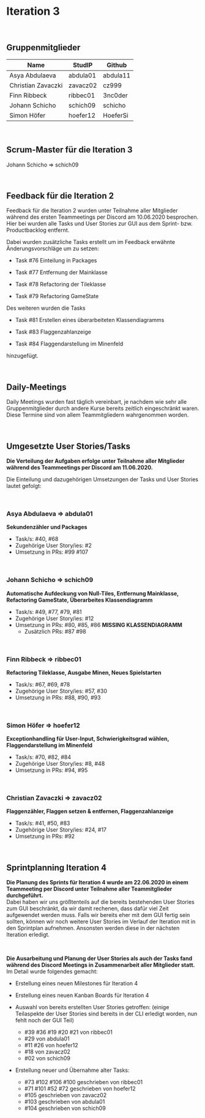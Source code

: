 # Iteration 3

<br>

## Gruppenmitglieder

| Name               | StudIP   | Github   |
| ------------------ | -------- | -------- |
| Asya Abdulaeva     | abdula01 | abdula11 |
| Christian Zavaczki | zavacz02 | cz999    |
| Finn Ribbeck       | ribbec01 | 3nc0der  |
| Johann Schicho     | schich09 | schicho  |
| Simon Höfer        | hoefer12 | HoeferSi |

<br>

## Scrum-Master für die Iteration 3

Johann Schicho => schich09

<br>

## Feedback für die Iteration 2

Feedback für die Iteration 2 wurden unter Teilnahme aller Mitglieder während des ersten Teammeetings per Discord am 10.06.2020 besprochen. Hier bei wurden alle Tasks und User Stories zur GUI aus dem Sprint- bzw. Productbacklog entfernt.

Dabei wurden zusätzliche Tasks erstellt um im Feedback erwähnte Änderungsvorschläge um zu setzen:

- Task #76 Einteilung in Packages

- Task #77 Entfernung der Mainklasse
- Task #78 Refactoring der Tileklasse
- Task #79 Refactoring GameState

Des weiteren wurden die Tasks

- Task #81 Erstellen eines überarbeiteten Klassendiagramms

- Task #83 Flaggenzahlanzeige

- Task #84 Flaggendarstellung im Minenfeld

hinzugefügt.

<br>

## Daily-Meetings

Daily Meetings wurden fast täglich vereinbart, je nachdem wie sehr alle Gruppenmitglieder durch andere Kurse bereits zeitlich eingeschränkt waren. Diese Termine sind von allem Teammitgliedern wahrgenommen worden.

<br>

## Umgesetzte User Stories/Tasks

**Die Verteilung der Aufgaben erfolge unter Teilnahme aller Mitglieder während des Teammeetings per Discord am 11.06.2020.**

Die Einteilung und dazugehörigen Umsetzungen der Tasks und User Stories lautet gefolgt:

<br>

### Asya Abdulaeva => abdula01

**Sekundenzähler und Packages**

- Task/s: #40, #68
- Zugehörige User Story/ies: #2
- Umsetzung in PRs: #99 #107

<br>

### Johann Schicho => schich09

**Automatische Aufdeckung von Null-Tiles, Entfernung Mainklasse, Refactoring GameState, Überarbeites Klassendiagramm**

- Task/s: #49, #77, #79, #81
- Zugehörige User Story/ies: #12
- Umsetzung in PRs: #80, #85, #86                       **MISSING KLASSENDIAGRAMM**
  - Zusätzlich PRs: #87 #98

<br>

### Finn Ribbeck => ribbec01

**Refactoring Tileklasse, Ausgabe Minen, Neues Spielstarten**

- Task/s: #67, #69, #78
- Zugehörige User Story/ies: #57, #30
- Umsetzung in PRs: #88, #90, #93

<br>

### Simon Höfer => hoefer12

**Exceptionhandling für User-Input, Schwierigkeitsgrad wählen, Flaggendarstellung im Minenfeld**

- Task/s: #70, #82, #84
- Zugehörige User Story/ies: #8, #48
- Umsetzung in PRs: #94, #95

<br>

### Christian Zavaczki => zavacz02

**Flaggenzähler, Flaggen setzen & entfernen, Flaggenzahlanzeige**

- Task/s: #41, #50, #83
- Zugehörige User Story/ies: #24, #17
- Umsetzung in PRs: #92

<br>

## Sprintplanning Iteration 4

**Die Planung des Sprints für Iteration 4 wurde am 22.06.2020 in einem Teammeeting per Discord unter Teilnahme aller Teammitglieder durchgeführt.**<br>
Dabei haben wir uns größtenteils auf die bereits bestehenden User Stories zum GUI beschränkt, da wir damit rechenen, dass dafür viel Zeit aufgewendet werden muss.
Falls wir bereits eher mit dem GUI fertig sein sollten, können wir noch weitere User Stories im Verlauf der Iteration mit in den Sprintplan aufnehmen.
Ansonsten werden diese in der nächsten Iteration erledigt.

<br>

**Die Ausarbeitung und Planung der User Stories als auch der Tasks fand während des Discord Meetings in Zusammenarbeit aller Mitglieder statt.**<br>
Im Detail wurde folgendes gemacht:

- Erstellung eines neuen Milestones für Iteration 4
- Erstellung eines neuen Kanban Boards für Iteration 4
- Auswahl von bereits erstellten User Stories getroffen: (einige Teilaspekte der User Stories sind bereits in der CLI erledigt worden, nun fehlt noch der GUI Teil)
  - \#39 #36 #19 #20 #21 von ribbec01
  - \#29 von abdula01
  - \#11 #26 von hoefer12
  - \#18 von zavacz02
  - \#02 von schich09

- Erstellung neuer und Übernahme alter Tasks:
  - \#73 #102 #106 #100 geschrieben von ribbec01
  - \#71 #101 #52 #72 geschrieben von hoefer12
  - \#105 geschrieben von zavacz02
  - \#103 geschrieben von abdula01
  - \#104 geschrieben von schich09

